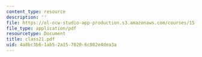```yaml
---
content_type: resource
description: ''
file: https://ol-ocw-studio-app-production.s3.amazonaws.com/courses/15-535-business-analysis-using-financial-statements-spring-2003/4a8bc3b61ab52a1570206c082e4dea3a_class21.pdf
file_type: application/pdf
resourcetype: Document
title: class21.pdf
uid: 4a8bc3b6-1ab5-2a15-7020-6c082e4dea3a
---
```


